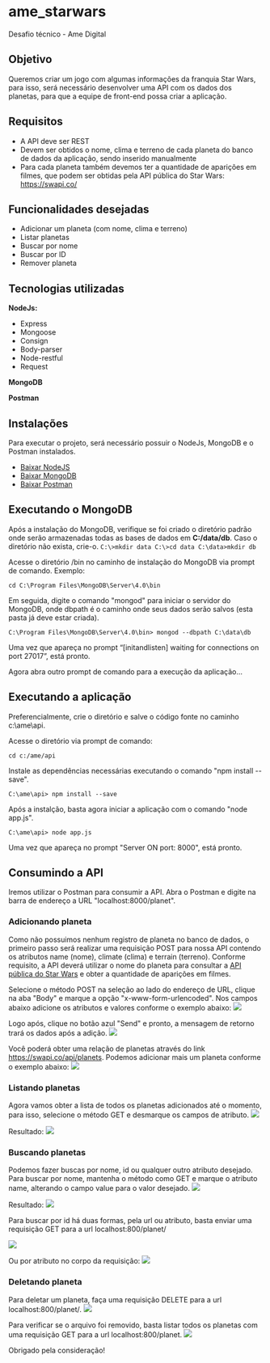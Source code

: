 # ame_starwars
Desafio técnico - Ame Digital

## Objetivo
Queremos criar um jogo com algumas informações da franquia Star Wars, para isso, será necessário desenvolver uma API com os dados dos planetas, para que a equipe de front-end possa criar a aplicação. 

## Requisitos
* A API deve ser REST
* Devem ser obtidos o nome, clima e terreno de cada planeta do banco de dados da aplicação, sendo inserido manualmente
* Para cada planeta também devemos ter a quantidade de aparições em filmes, que podem ser obtidas pela API pública do Star Wars: https://swapi.co/

## Funcionalidades desejadas
* Adicionar um planeta (com nome, clima e terreno)
* Listar planetas
* Buscar por nome
* Buscar por ID
* Remover planeta

## Tecnologias utilizadas
**NodeJs:**
* Express
* Mongoose
* Consign
* Body-parser
* Node-restful
* Request

**MongoDB**

**Postman**

## Instalações
Para executar o projeto, será necessário possuir o NodeJs, MongoDB e o Postman instalados.
* [Baixar NodeJS](https://nodejs.org/en/download/)
* [Baixar MongoDB](https://www.mongodb.com/download-center) 
* [Baixar Postman](https://www.getpostman.com/downloads/)

## Executando o MongoDB
Após a instalação do MongoDB, verifique se foi criado o diretório padrão onde serão armazenadas todas as bases de dados em **C:/data/db**. Caso o diretório não exista, crie-o.
``
C:\>mkdir data
C:\>cd data
C:\data>mkdir db
``

Acesse o diretório /bin no caminho de instalação do MongoDB via prompt de comando. 
Exemplo:
```
cd C:\Program Files\MongoDB\Server\4.0\bin
```

Em seguida, digite o comando "mongod" para iniciar o servidor do MongoDB, onde dbpath é o caminho onde seus dados serão salvos (esta pasta já deve estar criada).
```
C:\Program Files\MongoDB\Server\4.0\bin> mongod --dbpath C:\data\db
```

Uma vez que apareça no prompt “[initandlisten] waiting for connections on port 27017”, está pronto.

Agora abra outro prompt de comando para a execução da aplicação...

## Executando a aplicação
Preferencialmente, crie o diretório e salve o código fonte no caminho c:\ame\api.

Acesse o diretório via prompt de comando:
```
cd c:/ame/api
```

Instale as dependências necessárias executando o comando "npm install --save".
```
C:\ame\api> npm install --save
```

Após a instalção, basta agora iniciar a aplicação com o comando "node app.js".
```
C:\ame\api> node app.js
```

Uma vez que apareça no prompt "Server ON port: 8000", está pronto.

## Consumindo a API
Iremos utilizar o Postman para consumir a API. 
Abra o Postman e digite na barra de endereço a URL "localhost:8000/planet".

### Adicionando planeta
Como não possuimos nenhum registro de planeta no banco de dados, o primeiro passo será realizar uma requisição POST para nossa API contendo os atributos name (nome), climate (clima) e terrain (terreno). 
Conforme requisito, a API deverá utilizar o nome do planeta para consultar a [API pública do Star Wars](https://swapi.co/) e obter a quantidade de aparições em filmes.

Selecione o método POST na seleção ao lado do endereço de URL, clique na aba "Body" e marque a opção "x-www-form-urlencoded". Nos campos abaixo adicione os atributos e valores conforme o exemplo abaixo:
![](/img/01.JPG)


Logo após, clique no botão azul "Send" e pronto, a mensagem de retorno trará os dados após a adição.
![](/img/02.JPG)


Você poderá obter uma relação de planetas através do link https://swapi.co/api/planets.
Podemos adicionar mais um planeta conforme o exemplo abaixo:
![](/img/03.JPG)

### Listando planetas
Agora vamos obter a lista de todos os planetas adicionados até o momento, para isso, selecione o método GET e desmarque os campos de atributo.
![](/img/04.JPG)


Resultado:
![](/img/05.JPG)

### Buscando planetas
Podemos fazer buscas por nome, id ou qualquer outro atributo desejado. Para buscar por nome, mantenha o método como GET e marque o atributo name, alterando o campo value para o valor desejado.
![](/img/06.JPG)


Resultado:
![](/img/07.JPG)


Para buscar por id há duas formas, pela url ou atributo, basta enviar uma requisição GET para a url localhost:800/planet/<id>
  
![](/img/08.2.JPG)


Ou por atributo no corpo da requisição:
![](/img/08.JPG)


### Deletando planeta
Para deletar um planeta, faça uma requisição DELETE para a url localhost:800/planet/<id>.
![](/img/09.JPG)
  
  
Para verificar se o arquivo foi removido, basta listar todos os planetas com uma requisição GET para a url localhost:800/planet.
![](/img/10.JPG)


Obrigado pela consideração!
